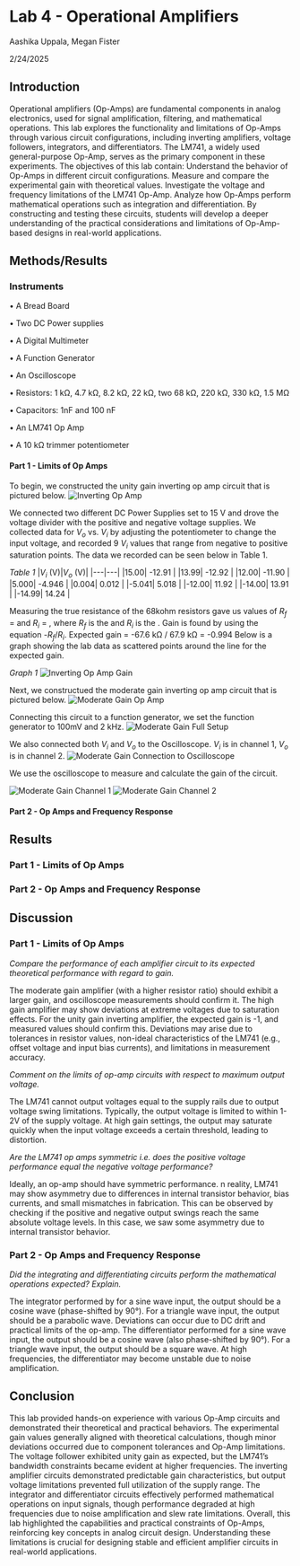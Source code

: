 # Lab 4 - Operational Amplifiers

Aashika Uppala, Megan Fister

2/24/2025

## Introduction
Operational amplifiers (Op-Amps) are fundamental components in analog electronics, used for signal amplification, filtering, and mathematical operations. 
This lab explores the functionality and limitations of Op-Amps through various circuit configurations, including inverting amplifiers, voltage followers, integrators, and differentiators. The LM741, a widely used general-purpose Op-Amp, serves as the primary component in these experiments.
The objectives of this lab contain:
Understand the behavior of Op-Amps in different circuit configurations.
Measure and compare the experimental gain with theoretical values.
Investigate the voltage and frequency limitations of the LM741 Op-Amp.
Analyze how Op-Amps perform mathematical operations such as integration and differentiation.
By constructing and testing these circuits, students will develop a deeper understanding of the practical considerations and limitations of Op-Amp-based designs in real-world applications.


## Methods/Results
### Instruments
• A Bread Board

• Two DC Power supplies

• A Digital Multimeter

• A Function Generator

• An Oscilloscope

• Resistors: 1 kΩ, 4.7 kΩ, 8.2 kΩ, 22 kΩ, two 68 kΩ, 220 kΩ, 330 kΩ, 1.5 MΩ

• Capacitors: 1nF and 100 nF

• An LM741 Op Amp

• A 10 kΩ trimmer potentiometer

#### Part 1 - Limits of Op Amps
To begin, we constructed the unity gain inverting op amp circuit that is pictured below.
![Inverting Op Amp](https://github.com/meganfister/Lab4/blob/main/Lab%204%20Inverting%20Op%20Amp.png)

We connected two different DC Power Supplies set to 15 V and drove the voltage divider with the positive and negative voltage supplies. We collected data for $V_o$ vs. $V_i$ by adjusting the potentiometer to change the input voltage, and recorded 9 $V_i$ values that range from negative to positive saturation points. The data we recorded can be seen below in Table 1.

_Table 1_
|$V_i$ (V)|$V_o$ (V)|
|---|---|
|15.00|  -12.91 |
|13.99| -12.92  |
|12.00|  -11.90  |
|5.000|  -4.946 |
|0.004| 0.012   |
|-5.041|  5.018  |
|-12.00|  11.92  |
|-14.00|  13.91 |
|-14.99| 14.24   |

Measuring the true resistance of the 68kohm resistors gave us values of $R_f$ = and $R_i$ = , where $R_f$ is the and $R_i$ is the .
Gain is found by using the equation -$R_f$/$R_i$.
Expected gain = -67.6 kΩ / 67.9 kΩ = -0.994
Below is a graph showing the lab data as scattered points around the line for the expected gain.

_Graph 1_
![Inverting Op Amp Gain](https://github.com/meganfister/Lab4/blob/main/Lab%204%20Graph.png)


Next, we constructued the moderate gain inverting op amp circuit that is pictured below.
![Moderate Gain Op Amp](https://github.com/meganfister/Lab4/blob/main/Lab%204%20Moderate%20Gain%20Op%20Amp.png)

Connecting this circuit to a function generator, we set the function generator to 100mV and 2 kHz. 
![Moderate Gain Full Setup](https://github.com/meganfister/Lab4/blob/main/Lab%204%20Moderate%20Full%20Setup.jpg)

We also connected both $V_i$ and $V_o$ to the Oscilloscope. $V_i$ is in channel 1, $V_o$ is in channel 2.
![Moderate Gain Connection to Oscilloscope](https://github.com/meganfister/Lab4/blob/main/Lab%204%20Moderate%20Gain%20Connected%20to%20Oscope%20Gray%20Clips.jpg)

We use the oscilloscope to measure and calculate the gain of the circuit.

![Moderate Gain Channel 1](https://github.com/meganfister/Lab4/blob/main/Lab%204%20Moderate%20Channel%201.jpg)
![Moderate Gain Channel 2](https://github.com/meganfister/Lab4/blob/main/Lab%204%20Moderate%20Channel%202.jpg)


#### Part 2 - Op Amps and Frequency Response


## Results

### Part 1 - Limits of Op Amps



### Part 2 - Op Amps and Frequency Response


## Discussion
### Part 1 - Limits of Op Amps
_Compare the performance of each amplifier circuit to its expected theoretical performance with regard to gain._

The moderate gain amplifier (with a higher resistor ratio) should exhibit a larger gain, and oscilloscope measurements should confirm it.
The high gain amplifier may show deviations at extreme voltages due to saturation effects. For the unity gain inverting amplifier, the expected gain is -1, and measured values should confirm this. Deviations may arise due to tolerances in resistor values, non-ideal characteristics of the LM741 (e.g., offset voltage and input bias currents), and limitations in measurement accuracy.

_Comment on the limits of op-amp circuits with respect to maximum output voltage._

The LM741 cannot output voltages equal to the supply rails due to output voltage swing limitations. Typically, the output voltage is limited to within 1-2V of the supply voltage. At high gain settings, the output may saturate quickly when the input voltage exceeds a certain threshold, leading to distortion.
 
_Are the LM741 op amps symmetric i.e. does the positive voltage performance equal the negative voltage performance?_

Ideally, an op-amp should have symmetric performance. n reality, LM741 may show asymmetry due to differences in internal transistor behavior, bias currents, and small mismatches in fabrication. This can be observed by checking if the positive and negative output swings reach the same absolute voltage levels. In this case, we saw some asymmetry due to internal transistor behavior. 

### Part 2 - Op Amps and Frequency Response
_Did the integrating and differentiating circuits perform the mathematical operations expected? Explain._

The integrator performed by for a sine wave input, the output should be a cosine wave (phase-shifted by 90°). For a triangle wave input, the output should be a parabolic wave. Deviations can occur due to DC drift and practical limits of the op-amp. 
The differentiator performed for a sine wave input, the output should be a cosine wave (also phase-shifted by 90°).
For a triangle wave input, the output should be a square wave. At high frequencies, the differentiator may become unstable due to noise amplification.
## Conclusion
This lab provided hands-on experience with various Op-Amp circuits and demonstrated their theoretical and practical behaviors. The experimental gain values generally aligned with theoretical calculations, though minor deviations occurred due to component tolerances and Op-Amp limitations. The voltage follower exhibited unity gain as expected, but the LM741’s bandwidth constraints became evident at higher frequencies.
The inverting amplifier circuits demonstrated predictable gain characteristics, but output voltage limitations prevented full utilization of the supply range.
The integrator and differentiator circuits effectively performed mathematical operations on input signals, though performance degraded at high frequencies due to noise amplification and slew rate limitations.
Overall, this lab highlighted the capabilities and practical constraints of Op-Amps, reinforcing key concepts in analog circuit design. Understanding these limitations is crucial for designing stable and efficient amplifier circuits in real-world applications.
